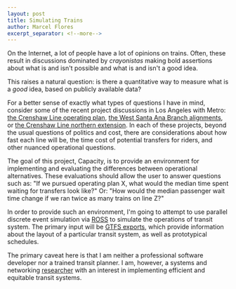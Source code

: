 ```yaml
---
layout: post
title: Simulating Trains
author: Marcel Flores
excerpt_separator: <!--more-->
---
```


On the Internet, a lot of people have a lot of opinions on trains. 
Often, these result in discussions dominated by _crayonistas_ making bold
assertions about what is and isn't possible and what is and isn't a good idea.

This raises a natural question: is there a quantitative way to measure what is
a _good_ idea, based on publicly available data?

<!--more-->

For a better sense of exactly what types of questions I have in mind, consider
some of the recent project discussions in Los Angeles with Metro:
[the Crenshaw Line operating plan](https://thesource.metro.net/2018/06/18/report-explains-operating-plan-for-crenshaw-lax-line-and-green-line/),
[the West Santa Ana Branch alignments](https://thesource.metro.net/2018/07/11/updated-scoping-meets-for-artesia-to-dtla-light-rail-project-begin-july-24/),
or [the Crenshaw Line northern extension](https://thesource.metro.net/2018/07/22/feasibility-study-looks-at-possible-routes-for-crenshaw-north-extension/).
In each of these projects, beyond the usual questions of politics and cost,
there are considerations about how fast each line will be, the time cost of
potential transfers for riders, and other nuanced operational
questions.

The goal of this project, Capacity, is to provide an environment for
implementing and evaluating the differences between operational alternatives. These evaluations should
allow the user to answer questions such as: "If we pursued operating plan X,
what would the median time spent waiting for transfers look like?" Or: "How would
the median passenger wait time change if we ran twice as many trains on line Z?"

In order to provide such an environment, I'm going to attempt to use parallel
discrete event simulation via [ROSS](https://ross-org.github.io) to
simulate the operations of transit system. The primary input will be [GTFS
exports](https://en.wikipedia.org/wiki/General_Transit_Feed_Specification),
which provide information about the layout of a particular transit system,
as well as prototypical schedules. 

The primary caveat here is that I am neither a professional software developer
nor a trained transit planner. I am, however, a systems and networking
[researcher](https://brickporch.com) with an interest in implementing efficient
and equitable transit systems.
